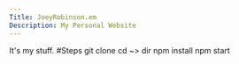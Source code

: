 ```yaml
---
Title: JoeyRobinson.em
Description: My Personal Website
---
```


It's my stuff.
#Steps
git clone
cd ~> dir
npm install
npm start